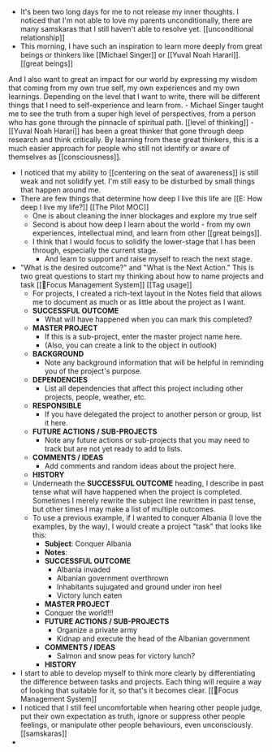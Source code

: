 - It's been two long days for me to not release my inner thoughts. I noticed that I'm not able to love my parents unconditionally, there are many samskaras that I still haven't able to resolve yet. [[unconditional relationship]]
- This morning, I have such an inspiration to learn more deeply from great beings or thinkers like [[Michael Singer]] or [[Yuval Noah Harari]]. [[great beings]]

And I also want to great an impact for our world by expressing my wisdom that coming from my own true self, my own experiences and my own learnings. Depending on the level that I want to write, there will be different things that I need to self-experience and learn from.
    - Michael Singer taught me to see the truth from a super high level of perspectives, from a person who has gone through the pinnacle of spiritual path. [[level of thinking]]
    - [[Yuval Noah Harari]] has been a great thinker that gone through deep research and think critically. By learning from these great thinkers, this is a much easier approach for people who still not identify or aware of themselves as [[consciousness]].
- I noticed that my ability to [[centering on the seat of awareness]] is still weak and not solidify yet. I'm still easy to be disturbed by small things that happen around me.
- There are few things that determine how deep I live this life are [[E: How deep I live my life?]] [[The Pilot MOC]]
    - One is about cleaning the inner blockages and explore my true self
    - Second is about how deep I learn about the world - from my own experiences, intellectual mind, and learn from other [[great beings]].
    - I think that I would focus to solidify the lower-stage that I has been through, especially the current stage.
        - And learn to support and raise myself to reach the next stage.
- "What is the desired outcome?" and "What is the Next Action." This is two great questions to start my thinking about how to name projects and task [[🌱Focus Management System]] [[Tag usage]]
    - For projects, I created a rich-text layout in the Notes field that allows me to document as much or as little about the project as I want.
    - **SUCCESSFUL OUTCOME**
        - What will have happened when you can mark this completed?
    - **MASTER PROJECT**
        - If this is a sub-project, enter the master project name here.
        - (Also, you can create a link to the object in outlook)
    - **BACKGROUND**
        - Note any background information that will be helpful in reminding you of the project's purpose.
    - **DEPENDENCIES**
        - List all dependencies that affect this project including other projects, people, weather, etc.
    - **RESPONSIBLE**
        - If you have delegated the project to another person or group, list it here.
    - **FUTURE ACTIONS / SUB-PROJECTS**
        - Note any future actions or sub-projects that you may need to track but are not yet ready to add to lists.
    - **COMMENTS / IDEAS**
        - Add comments and random ideas about the project here.
    - **HISTORY**
    - Underneath the **SUCCESSFUL OUTCOME** heading, I describe in past tense what will have happened when the project is completed. Sometimes I merely rewrite the subject line rewritten in past tense, but other times I may make a list of multiple outcomes.
    - To use a previous example, if I wanted to conquer Albania (I love the examples, by the way), I would create a project "task" that looks like this:
        - **Subject**: Conquer Albania
        - **Notes**:
        - **SUCCESSFUL OUTCOME**
            - Albania invaded
            - Albanian government overthrown
            - Inhabitants sujugated and ground under iron heel
            - Victory lunch eaten
        - **MASTER PROJECT**
        - Conquer the world!!!
        - **FUTURE ACTIONS / SUB-PROJECTS**
            - Organize a private army
            - Kidnap and execute the head of the Albanian government
        - **COMMENTS / IDEAS**
            - Salmon and snow peas for victory lunch?
        - **HISTORY**
- I start to able to develop myself to think more clearly by differentiating the difference between tasks and projects. Each thing will require a way of looking that suitable for it, so that's it becomes clear.  [[🌱Focus Management System]]
- I noticed that I still feel uncomfortable when hearing other people judge, put their own expectation as truth, ignore or suppress other people feelings, or manipulate other people behaviours, even unconsciously. [[samskaras]]
- 
